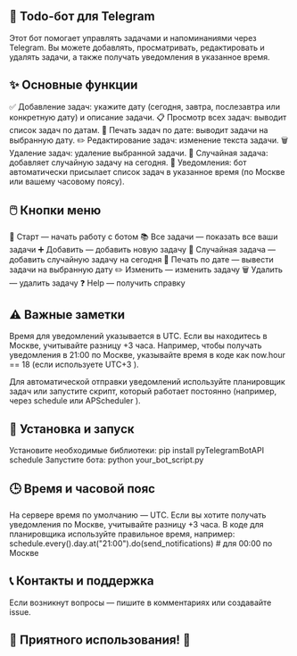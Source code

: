 ## 📝 Todo-бот для Telegram
Этот бот помогает управлять задачами и напоминаниями через Telegram. Вы можете добавлять, просматривать, редактировать и удалять задачи, а также получать уведомления в указанное время.

## ✨ Основные функции
✅ Добавление задач: укажите дату (сегодня, завтра, послезавтра или конкретную дату) и описание задачи.
📋 Просмотр всех задач: выводит список задач по датам.
📅 Печать задач по дате: выводит задачи на выбранную дату.
✏️ Редактирование задач: изменение текста задачи.
🗑️ Удаление задач: удаление выбранной задачи.
🎲 Случайная задача: добавляет случайную задачу на сегодня.
🔔 Уведомления: бот автоматически присылает список задач в указанное время (по Москве или вашему часовому поясу).
## 🖱️ Кнопки меню
🚀 Старт — начать работу с ботом
📚 Все задачи — показать все ваши задачи
➕ Добавить — добавить новую задачу
🎲 Случайная задача — добавить случайную задачу на сегодня
📅 Печать по дате — вывести задачи на выбранную дату
✏️ Изменить — изменить задачу
🗑️ Удалить — удалить задачу
❓ Help — получить справку
## ⚠️ Важные заметки
Время для уведомлений указывается в UTC.
Если вы находитесь в Москве, учитывайте разницу +3 часа.
Например, чтобы получать уведомления в 21:00 по Москве, указывайте время в коде как
now.hour == 18
(если используете
UTC+3
).

Для автоматической отправки уведомлений используйте планировщик задач или запустите скрипт, который работает постоянно (например, через
schedule
или
APScheduler
).

## 🚀 Установка и запуск
Установите необходимые библиотеки:
pip install pyTelegramBotAPI schedule
Запустите бота:
python your_bot_script.py
## 🕒 Время и часовой пояс
На сервере время по умолчанию — UTC.
Если вы хотите получать уведомления по Москве, учитывайте разницу +3 часа.
В коде для планировщика используйте правильное время, например:
schedule.every().day.at("21:00").do(send_notifications)  # для 00:00 по Москве
## 📞 Контакты и поддержка
Если возникнут вопросы — пишите в комментариях или создавайте issue.

## 🎉 Приятного использования! 🚀
